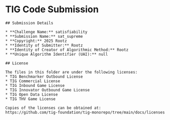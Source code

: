 # TIG Code Submission

    ## Submission Details

    * **Challenge Name:** satisfiability
    * **Submission Name:** sat_supreme
    * **Copyright:** 2025 Rootz
    * **Identity of Submitter:** Rootz
    * **Identity of Creator of Algorithmic Method:** Rootz
    * **Unique Algorithm Identifier (UAI):** null

    ## License

    The files in this folder are under the following licenses:
    * TIG Benchmarker Outbound License
    * TIG Commercial License
    * TIG Inbound Game License
    * TIG Innovator Outbound Game License
    * TIG Open Data License
    * TIG THV Game License

    Copies of the licenses can be obtained at:  
    https://github.com/tig-foundation/tig-monorepo/tree/main/docs/licenses